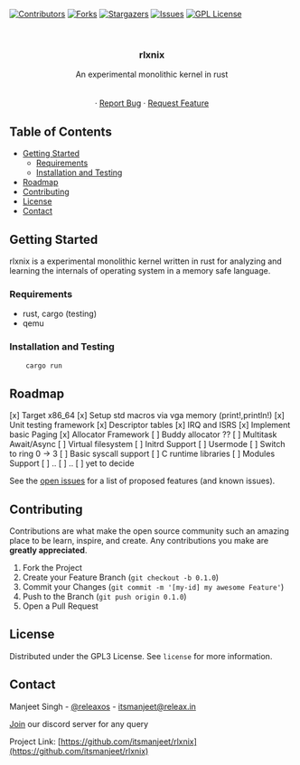 <!--
*** Thanks for checking out this README Template. If you have a suggestion that would
*** make this better, please fork the repo and create a pull request or simply open
*** an issue with the tag "enhancement".
*** Thanks again! Now go create something AMAZING! :D
-->





<!-- PROJECT SHIELDS -->
<!--
*** I'm using markdown "reference style" links for readability.
*** Reference links are enclosed in brackets [ ] instead of parentheses ( ).
*** See the bottom of this document for the declaration of the reference variables
*** for contributors-url, forks-url, etc. This is an optional, concise syntax you may use.
*** https://www.markdownguide.org/basic-syntax/#reference-style-links
-->
[![Contributors][contributors-shield]][contributors-url]
[![Forks][forks-shield]][forks-url]
[![Stargazers][stars-shield]][stars-url]
[![Issues][issues-shield]][issues-url]
[![GPL License][license-shield]][license-url]


<!-- PROJECT LOGO -->
<br />
<p align="center">
  <!-- <a href="https://github.com/itsmanjeet/rlxnix.git">
    <img src="data/logo.svg" alt="Logo" width="80" height="80">
  </a> -->

  <h3 align="center">rlxnix</h3>

  <p align="center">
    An experimental monolithic kernel in rust
    <br />
    <!--a href="https://github.com/itsmanjeet/rlxnix"><strong>Explore the docs »</strong></a-->
    <br />
    <br />
    <!--a href="https://github.com/itsmanjeet/rlxnix">View Demo</a-->
    ·
    <a href="https://github.com/itsmanjeet/rlxnix/issues">Report Bug</a>
    ·
    <a href="https://github.com/itsmanjeet/rlxnix/issues">Request Feature</a>
  </p>
</p>



<!-- TABLE OF CONTENTS -->
## Table of Contents

* [Getting Started](#getting-started)
  * [Requirements](#requirements)
  * [Installation and Testing](#installation-and-testing)
* [Roadmap](#roadmap)
* [Contributing](#contributing)
* [License](#license)
* [Contact](#contact)



<!-- GETTING STARTED -->
## Getting Started

rlxnix is a experimental monolithic kernel written in rust for analyzing and learning the internals of operating system in a memory safe language.

### Requirements

- rust, cargo (testing)
- qemu

### Installation and Testing
```bash
    cargo run
```


<!-- ROADMAP -->
## Roadmap

[x] Target x86_64
[x] Setup std macros via vga memory (print!,println!)
[x] Unit testing framework
[x] Descriptor tables
[x] IRQ and ISRS
[x] Implement basic Paging
[x] Allocator Framework
  [ ] Buddy allocator ??
[ ] Multitask Await/Async
[ ] Virtual filesystem
  [ ] Initrd Support
[ ] Usermode
  [ ] Switch to ring 0 -> 3
  [ ] Basic syscall support
  [ ] C runtime libraries
[ ] Modules Support
[ ] ..
[ ] ..
[ ] yet to decide


See the [open issues](https://github.com/itsmanjeet/rlxnix/issues) for a list of proposed features (and known issues).



<!-- CONTRIBUTING -->
## Contributing

Contributions are what make the open source community such an amazing place to be learn, inspire, and create. Any contributions you make are **greatly appreciated**.

1. Fork the Project
2. Create your Feature Branch (`git checkout -b 0.1.0`)
3. Commit your Changes (`git commit -m '[my-id] my awesome Feature'`)
4. Push to the Branch (`git push origin 0.1.0`)
5. Open a Pull Request



<!-- LICENSE -->
## License

Distributed under the GPL3 License. See `license` for more information.



<!-- CONTACT -->
## Contact
Manjeet Singh - [@releaxos](https://twitter.com/releaxos) - itsmanjeet@releax.in <br />

[Join](https://discord.gg/TXTxDTYcdg) our discord server for any query


Project Link: [https://github.com/itsmanjeet/rlxnix](https://github.com/itsmanjeet/rlxnix)




<!-- MARKDOWN LINKS & IMAGES -->
<!-- https://www.markdownguide.org/basic-syntax/#reference-style-links -->
[contributors-shield]: https://img.shields.io/github/contributors/itsmanjeet/rlxnix.svg?style=flat-square
[contributors-url]: https://github.com/itsmanjeet/rlxnix/graphs/contributors
[forks-shield]: https://img.shields.io/github/forks/itsmanjeet/rlxnix.svg?style=flat-square
[forks-url]: https://github.com/itsmanjeet/rlxnix/network/members
[stars-shield]: https://img.shields.io/github/stars/itsmanjeet/rlxnix.svg?style=flat-square
[stars-url]: https://github.com/itsmanjeet/rlxnix/stargazers
[issues-shield]: https://img.shields.io/github/issues/itsmanjeet/rlxnix.svg?style=flat-square
[issues-url]: https://github.com/itsmanjeet/rlxnix/issues
[license-shield]: https://img.shields.io/github/license/itsmanjeet/rlxnix.svg?style=flat-square
[license-url]: https://github.com/itsmanjeet/rlxnix/blob/master/license
[linkedin-shield]: https://img.shields.io/badge/-LinkedIn-black.svg?style=flat-square&logo=linkedin&colorB=555
